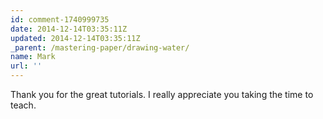 ```yaml
---
id: comment-1740999735
date: 2014-12-14T03:35:11Z
updated: 2014-12-14T03:35:11Z
_parent: /mastering-paper/drawing-water/
name: Mark
url: ''
---
```


Thank you for the great tutorials. I really appreciate you taking the time to teach.
